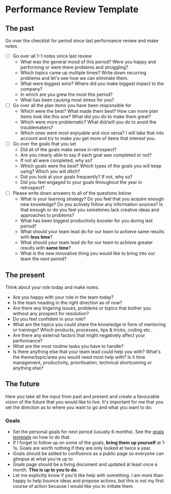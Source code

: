 # Performance Review Template

## The past

Go over the checklist for period since last performance review and make notes.

- [ ] Go over all 1-1 notes since last review
    - What was the general mood of this period? Were you happy and performing or were there problems and struggling? 
    - Which topics came up multiple times? Write down recurring problems and let's see how we can eliminate them.
    - What were biggest wins? Where did you make biggest impact to the company?
    - In which are you grew the most this period?
    - What has been causing most stress for you?
- [ ] Go over all the plan items you have been responsible for  
    - Which were the best? What made them best? How can more plan items look like this one? What did you do to make them great?
    - Which were more problematic? What did/will you do to avoid the troublemakers?
    - Which ones were most enjoyable and vice versa? I will take that into account and try to make you get more of items that interest you. 
- [ ] Go over the goals that you set
    - Did all of the goals make sense in retrospect?
    - Are you clearly able to say if each goal was completed or not?
    - If not all were completed, why so?
    - Which goals were the best? Which types of the goals you will keep using? Which you will ditch?
    - Did you look at your goals frequently? If not, why so?
    - Did you feel engaged to your goals throughout the year in retrospect?
- [ ] Please write down answers to all of the questions below
    - What is your learning strategy? Do you feel that you acquire enough new knowledge? Do you actively follow any 
    information sources? Is that enough or do you feel you sometimes lack creative ideas and approaches to problems?
    - What has been biggest productivity booster for you during last period?
    - What should your team lead do for our team to achieve same results with **less time**?
    - What should your team lead do for our team to achieve greater results with **same time**?
    - What is the new innovative thing you would like to bring into our team the next period?

## The present

Think about your role today and make notes.

- Are you happy with your role in the team today? 
- Is the team heading in the right direction as of now?
- Are there any lingering issues, problems or topics that bother you without any prospect for resolution?
- Do you feel confident in your role?
- What are the topics you could share the knowledge in form of mentoring or trainings? Which products, processes, tips & tricks, coding etc..
- Are there any external factors that might negatively affect your performance?
- What are the most routine tasks you have to handle?
- Is there anything else that your team lead could help you with? What's the theme/topic/area you would need most help with?
Is it time management, productivity, prioritisation, technical shortcoming or anything else?

## The future

Here you take all the input from past and present and create a favourable vision of the future that you would like to live.
It's important for me that you set the direction as to where you want to go and what you want to do. 

### Goals

- Set the personal goals for next period (usually 6 months). See the [goals template](personal-goals.md) on how to do that.
- If I forget to follow up on some of the goals, **bring them up yourself** at 1-1s. Goals are worth nothing if they
are only looked at twice a year. 
- Goals should be added to confluence as a public page so everyone can glimpse at what you're up to
- Goals page should be a living document and updated at least once a month. **This is up to you to do.**
- Let me explicitly know if you'd like help with something. I am more than happy to help bounce ideas and propose actions,
but this is not my first course of action because I would like you to initiate them. 
